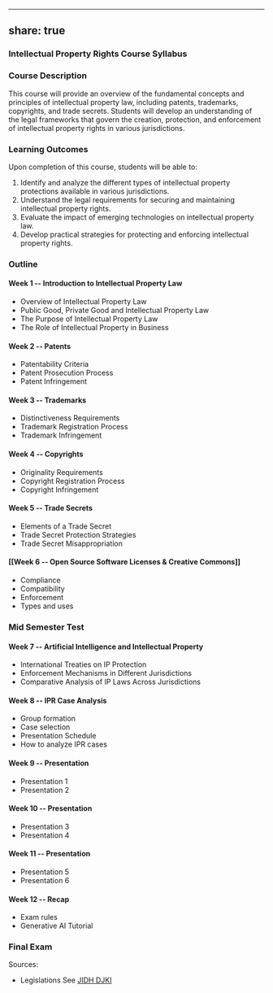 
---
share: true
---

### Intellectual Property Rights Course Syllabus 

### Course Description
This course will provide an overview of the fundamental concepts and principles of intellectual property law, including patents, trademarks, copyrights, and trade secrets. Students will develop an understanding of the legal frameworks that govern the creation, protection, and enforcement of intellectual property rights in various jurisdictions.

### Learning Outcomes
Upon completion of this course, students will be able to:

1. Identify and analyze the different types of intellectual property protections available in various jurisdictions.
2. Understand the legal requirements for securing and maintaining intellectual property rights.
3. Evaluate the impact of emerging technologies on intellectual property law.
4. Develop practical strategies for protecting and enforcing intellectual property rights.

### Outline

#### Week 1 -- Introduction to Intellectual Property Law 
- Overview of Intellectual Property Law
- Public Good, Private Good and Intellectual Property Law
- The Purpose of Intellectual Property Law
- The Role of Intellectual Property in Business

#### Week 2 -- Patents 
- Patentability Criteria
- Patent Prosecution Process
- Patent Infringement

#### Week 3 -- Trademarks
- Distinctiveness Requirements
- Trademark Registration Process
- Trademark Infringement

#### Week 4 -- Copyrights 
- Originality Requirements 
- Copyright Registration Process 
- Copyright Infringement 

#### Week 5 -- Trade Secrets 
- Elements of a Trade Secret 
- Trade Secret Protection Strategies 
- Trade Secret Misappropriation 

#### [[Week 6 -- Open Source Software Licenses & Creative Commons]]

- Compliance
- Compatibility
- Enforcement
- Types and uses


### Mid Semester Test


#### Week 7 -- Artificial Intelligence and Intellectual Property 
- International Treaties on IP Protection 
- Enforcement Mechanisms in Different Jurisdictions 
- Comparative Analysis of IP Laws Across Jurisdictions 

#### Week 8 -- IPR Case Analysis 
- Group formation
- Case selection
- Presentation Schedule
- How to analyze IPR cases


#### Week 9 -- Presentation
- Presentation 1
- Presentation 2

#### Week 10 -- Presentation 
- Presentation 3
- Presentation 4

#### Week 11 -- Presentation 
- Presentation 5
- Presentation 6

#### Week 12 -- Recap
- Exam rules
- Generative AI Tutorial


### Final Exam


Sources:
- Legislations See [JIDH DJKI](https://jdih.dgip.go.id/index.php)